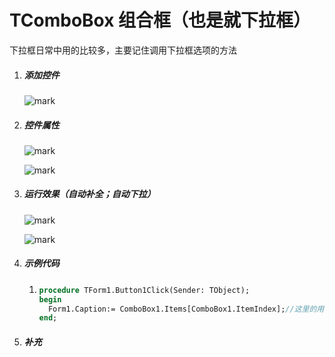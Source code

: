 # TComboBox 组合框（也是就下拉框）

下拉框日常中用的比较多，主要记住调用下拉框选项的方法

1. ##### 添加控件

   ![mark](http://imgs.coder163.com/blog/20200402/d2kXkOQe2CKn.png?imageslim)

2. ##### 控件属性

   ![mark](http://imgs.coder163.com/blog/20200402/zCIBH8eYuOlY.png?imageslim)

   ![mark](http://imgs.coder163.com/blog/20200402/sYbmj2qcKii9.png?imageslim)

3. ##### 运行效果（自动补全；自动下拉）

   ![mark](http://imgs.coder163.com/blog/20200402/yk4pUIKBCkMn.png?imageslim)

   ![mark](http://imgs.coder163.com/blog/20200402/N108UHQyqtBq.png?imageslim)

4. ##### 示例代码

   1. ```pascal
      procedure TForm1.Button1Click(Sender: TObject);
      begin
        Form1.Caption:= ComboBox1.Items[ComboBox1.ItemIndex];//这里的用法和ListBox是一样的
      end; 
      ```

      

5. ##### 补充
